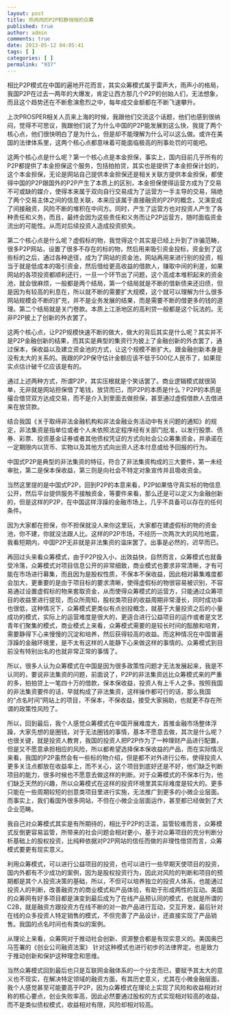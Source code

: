 ```yaml
---
layout: post
title: 热闹闹的P2P和静悄悄的众筹
published: true
author: admin
comments: true
date: 2013-05-12 04:05:41
tags: [ ]
categories: [ ]
permalink: "937"
---
```


  相比P2P模式在中国的遍地开花而言，其实众筹模式属于雷声大，雨声小的格局，我国P2P在过去一两年的大爆发，肯定让西方那几个P2P的创始人们，无法想象，而且这个趋势还在不断愈演愈烈之中，每年成交金额都在不断飞速攀升。






  上次PROSPER相关人员来上海的时候，我跟他们交流这个话题，他们也感到很纳闷，觉得不可思议，我跟他们说了为什么中国的P2P能发展到这么快，我提了两个核心点，他们很快明白了是为什么，但是却不能理解为什么可以这么做。或许在美国的法律体系里，这两个核心点都意味着可能面临极高的刑事处罚的可能吧。






  这两个核心点是什么呢？第一个核心点是本金担保，事实上，国内目前几乎所有的P2P都提供了本金担保这个服务，包括拍拍贷，其实也是提供了本金担保计划的，这个本金担保，无论是网站自己提供本金担保还是相关关联方提供本金担保，都使得中国的P2P跟国外的P2P产生了本质上的区别，本金担保使得运营方成为了交易不可或缺的媒介，使得本来属于双向自行交易成为了运营方一手主导的交易，隔绝了两个交易主体之间的信息关联，本来应该属于直接融资的P2P的概念，又演变成了间接融资，风险不断的堆积在中间方。同时，产生了运营方也对投资人产生了各种责任和义务，而且，最终会因为这些责任和义务而让P2P运营方，随时面临资金流出的可能性。从而对后续投资人造成投资损失。






  第二个核心点是什么呢？虚假标的物，我觉得这个其实是已经上升到了诈骗范畴，很多P2P网站，设置了很多不存在的标的物，然后用来吸引资金投标，资金到了这些标的之后，通过各种途径，成为了网站的资金池，网站再用来进行别的投资，相当于就是低成本的吸引资金，然后借给更高收益的借款人，赚取中间的利差，如果网站的各项投资都顺利还行，一旦一个环节出了问题，这个高成本堆积起来的资金池，就会很麻烦，一般都是两个结局，第一个结局就是不断的借新债来还旧债，但是因为有较高的利息在，所以就不断的需要扩大规模，这个就可以理解为什么很多网站规模会不断的扩充，并不是业务发展的结果，而是需要不断的借更多的钱的道理。第二个结局就是关门卷款。本质上江浙地区的高利贷一般都是这个玩法的。无非P2P披上了创新的外衣罢了。






  这两个核心点，让P2P规模快速不断的做大，做大的背后其实是什么呢？其实并不是P2P金融创新的结果，而其实是典型的集资行为披上了金融创新的外衣罢了，通过保本，保收益以及建立资金池的方式，让这个规模不断扩大。跟金融创新本身是没有太大的关系的。我跟的P2P保守估计金额应该不低于500亿人民币了，如果现实点估计破千亿应该是有的。






  通过上述两种方式，所谓P2P，其实压根就是个笑话罢了。商业逻辑模式就很简单，无非就是网站担保借了笔钱，放贷而已，而P2P的本质是什么？P2P的本质是撮合借贷双方达成交易，而不是介入到里面去做担保，甚至通过虚假借款人去借进来在放贷款。






  结合我国《关于取缔非法金融机构和非法金融业务活动中有关问题的通知》的规定，非法集资是指单位或者个人未依照法定程序经有关部门批准，以发行股票、债券、彩票、投资基金证券或者其他债权凭证的方式向社会公众筹集资金，并承诺在一定期限内以货币、实物以及其他方式向出资人还本付息或给予回报的行为。






  中国式P2P是典型的非法集资的特征，符合了非法集资构成的三大要件，第一未经审批，第二是保本保收益，第三则是向社会不特定对象宣传并且吸收资金。






  当然这里提的是中国式P2P，回到P2P的本意来看，P2P如果恪守真实标的物信息公开，然后平台提供服务不接触资金，等要件来看，那么还是可以定义为金融创新的，但是这样的P2P，在中国这样浮躁的金融市场上，几乎不具备可以存在的任何条件。






  因为大家都在担保，你不担保就没人来你这里玩，大家都在建虚假标的物的资金池，你不建，你就没法跟人比。这样的P2P市场，不经历一次两次大的风险地震，我看短期内，中国P2P无非就是非法集资的温床罢了。出事是必然的，迟早而已。






  再回过头来看众筹模式，由于P2P投入小，出效益快，自然而言，众筹模式也就备受冷落，众筹模式对项目信息公开的非常细致，商业模式也要求非常清晰，才有可能在市场进行募集，而且因为是股权性质，不保本不保收益，因此相对募集难度都会加大，更重要的是由于项目标的要求清晰，使得虚假标的物很容易被识别，不容易通过设置虚假标的物来套取资金，从而使得众筹模式的运营方，只能通过众筹项目的收益里进行提现，而众所周知，股权类项目的收益周期非常漫长，同时成功率也很低，这种情况下，众筹模式更类似有点创投概念，就基于大量投资之后的小量成功的模式，实际上的运营难度是很大的，更适合进行公益项目的运作或者是文艺青年们聚集的模式，商业模式上来看，众筹模式需要的是较长时间的酝酿和培育，需要静得下心来慢慢的沉淀和培养，然后获得较高的收益。而这种情况在中国普遍浮躁的金融环境里，是不太有这样的人能静下心来做这样的事情的。众筹模式到目前没有特别出名的也就非常正常的事情了。






  所以，很多人认为众筹模式在中国是因为很多政策性问题才无法发展起来，我是不认同的，要说非法集资的问题，前面说了，P2P的非法集资远比众筹模式来的严重的多，拍拍贷上一笔四十万的借款，保本保收益，投资人有上千人之多。按照我国的非法集资要件的话，早就构成了非法集资，这样操作都可行的话，那么我国的“点名时间”网站上的项目，不保本，不保收益，接受大家捐助，也就更不存在所谓的政策性风险了。






  所以，回到最后，我个人感觉众筹模式在中国开展难度大，首推金融市场整体浮躁，大家先想的是圈钱，对于无法圈钱的事情，基本不愿意去做，其次是什么呢？也很关键，就是投资人教育，我国的投资人把P2P作为了一种理财产品进行配置，但是又不愿意承担相应的风险，所以都希望选择保本保收益的产品，而在实际情况来看，我国的P2P虽然会有一些标的物介绍，但是都不对外进行公布，使得投资人更多关注点都放在收益率上，而不关心，这个项目到底好还是不好，他们缺乏判断项目的能力，很多时候也不愿意去做这样的判断。对于众筹模式的不保本行为，他们缺乏天然的兴趣，所以众筹模式在这样的投资环境里其实际难度是较大的。更多只能在一些周期较短的创意类项目里进行实施，无法推广到更多的小微企业层面。而事实上，我们看国外很多网站，不但在小微企业层面运作，甚至都已经做到了大企业范畴。






  我自己对众筹模式其实是有所期待的，相比于P2P的泛滥，监管较难而言，众筹模式反倒更容易监管，所带来的社会问题会相对更小，基于对众筹项目的充分判断分析基础上的股权投资，比纯粹依据对P2P网站的信任而做的非理性借贷而言，众筹模式要更有现实意义。






  利用众筹模式，可以进行公益项目的投资，也可以进行一些早期天使项目的投资，国内外都有不少成功的案例，因为是股权投资行为，因此对风险的判断和项目的预期都是其个人投资决策的基础，所以，不但可以培养独立的投资人体系，也能通过投资人的判断，改善融资方的商业模式和产品体验，有助于形成两性的互动。美国的众筹网有好多项目都是演变到最后成为了在线产品预认同的模式，也就是所谓的C2B，就是融资方跟投资方在线不断的对一款产品进行互动，交互开发，最后针对在线的众多投资人特定销售的模式，不但完善了产品设计，还直接实现了产品销售。我国的点名时间也有类似的案例。






  从理论上来看，众筹网对于推动社会创新、资源整合都是有现实意义的。美国奥巴马签署的《创业公司融资法案》 针对这种模式也进行初步的法律界定。也是致力于推动创新和保护这种理念和思维。






  当然众筹模式回到最后也只是互联网金融体系的一个分支而已，要赋予其太大的意义也不现实，在解决特定领域的融资方面，有其历史意义，尤其在小微金融层面，我个人感觉甚至可能要高于P2P，因为众筹模式在理论上实现了风险和收益相对对称的核心要点，创业失败率高，因此必然要通过股权的方式实现相对较高的收益，而不是类似债权模式，收益相对有限，风险却相对较高。
